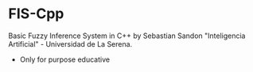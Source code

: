 # FIS-Cpp
Basic Fuzzy Inference System in C++ by Sebastian Sandon
"Inteligencia Artificial" - Universidad de La Serena.

* Only for purpose educative
